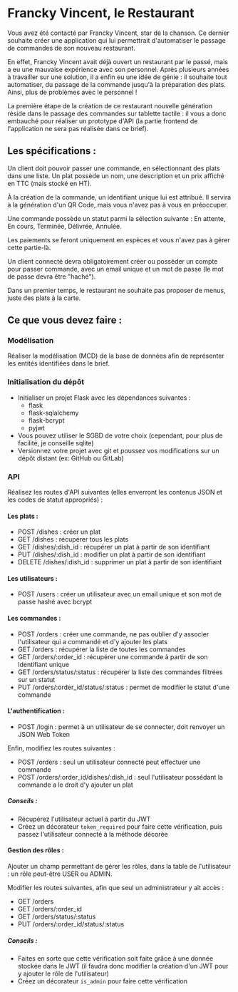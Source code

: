 # Francky Vincent, le Restaurant

Vous avez été contacté par Francky Vincent, star de la chanson. Ce dernier souhaite créer une application qui lui permettrait d'automatiser le passage de commandes de son nouveau restaurant.

​En effet, Francky Vincent avait déjà ouvert un restaurant par le passé, mais a eu une mauvaise expérience avec son personnel. Après plusieurs années à travailler sur une solution, il a enfin eu une idée de génie : il souhaite tout automatiser, du passage de la commande jusqu'à la préparation des plats. Ainsi, plus de problèmes avec le personnel !

La première étape de la création de ce restaurant nouvelle génération réside dans le passage des commandes sur tablette tactile : il vous a donc embauché pour réaliser un prototype d'API (la partie frontend de l'application ne sera pas réalisée dans ce brief).

## Les spécifications :

Un client doit pouvoir passer une commande, en sélectionnant des plats dans une liste. Un plat possède un nom, une description et un prix affiché en TTC (mais stocké en HT).

À la création de la commande, un identifiant unique lui est attribué. Il servira à la génération d'un QR Code, mais vous n'avez pas à vous en préoccuper.

Une commande possède un statut parmi la sélection suivante : En attente, En cours, Terminée, Délivrée, Annulée.

Les paiements se feront uniquement en espèces et vous n'avez pas à gérer cette partie-là.

Un client connecté devra obligatoirement créer ou posséder un compte pour passer commande, avec un email unique et un mot de passe (le mot de passe devra être "haché").

Dans un premier temps, le restaurant ne souhaite pas proposer de menus, juste des plats à la carte.

## Ce que vous devez faire :

### Modélisation

​Réaliser la modélisation (MCD) de la base de données afin de représenter les entités identifiées dans le brief.

### Initialisation du dépôt

- Initialiser un projet Flask avec les dépendances suivantes :
  - flask
  - flask-sqlalchemy
  - flask-bcrypt
  - pyjwt
- Vous pouvez utiliser le SGBD de votre choix (cependant, pour plus de facilité, je conseille sqlite)
- Versionnez votre projet avec git et poussez vos modifications sur un dépôt distant (ex: GitHub ou GitLab)

### API

Réalisez les routes d'API suivantes (elles enverront les contenus JSON et les codes de statut appropriés) :​

#### Les plats :

- POST /dishes : créer un plat
- GET /dishes : récupérer tous les plats
- GET /dishes/:dish_id : récupérer un plat à partir de son identifiant
- PUT /dishes/:dish_id : modifier un plat à partir de son identifiant
- DELETE /dishes/:dish_id : supprimer un plat à partir de son identifiant

#### Les utilisateurs :

- POST /users : créer un utilisateur avec un email unique et son mot de passe hashé avec bcrypt

#### Les commandes :

- POST /orders : créer une commande, ne pas oublier d'y associer l'utilisateur qui a commandé et d'y ajouter les plats
- GET /orders : récupérer la liste de toutes les commandes
- GET /orders/:order_id : récupérer une commande à partir de son identifiant unique
- GET /orders/status/:status : récupérer la liste des commandes filtrées sur un statut
- PUT /orders/:order_id/status/:status : permet de modifier le statut d'une commande

#### L'authentification :

- POST /login : permet à un utilisateur de se connecter, doit renvoyer un JSON Web Token

Enfin, modifiez les routes suivantes :

- POST /orders : seul un utilisateur connecté peut effectuer une commande
- POST /orders/:order_id/dishes/:dish_id : seul l'utilisateur possédant la commande a le droit d'y ajouter un plat

##### Conseils :

- Récupérez l'utilisateur actuel à partir du JWT
- Créez un décorateur `token_required` pour faire cette vérification, puis passez l'utilisateur connecté à la méthode décorée

#### Gestion des rôles :

Ajouter un champ permettant de gérer les rôles, dans la table de l'utilisateur : un rôle peut-être USER ou ADMIN.

Modifier les routes suivantes, afin que seul un administrateur y ait accès :

- GET /orders
- GET /orders/:order_id
- GET /orders/status/:status
- PUT /orders/:order_id/status/:status

##### Conseils :

- Faites en sorte que cette vérification soit faite grâce à une donnée stockée dans le JWT (il faudra donc modifier la création d'un JWT pour y ajouter le rôle de l'utilisateur)
- Créez un décorateur `is_admin` pour faire cette vérification
